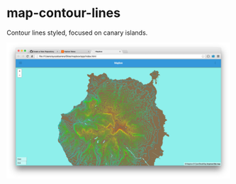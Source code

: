map-contour-lines
=================

Contour lines styled, focused on canary islands.

![Screenshot](https://raw.githubusercontent.com/ayozebarrera/map-contour-lines/master/app/images/screenshot.png)
